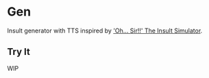 # Gen
Insult generator with TTS inspired by ['Oh... Sir!!' The Insult Simulator](https://store.steampowered.com/app/512250/OhSir_The_Insult_Simulator/).

## Try It
WIP
